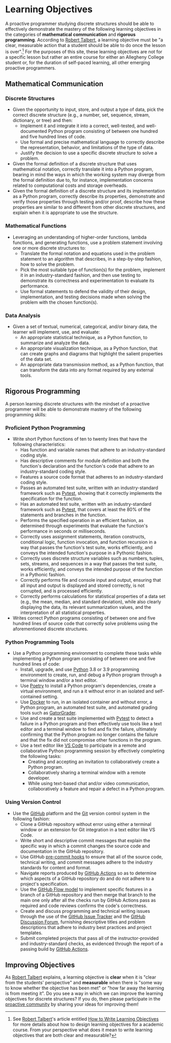 # Learning Objectives

A proactive programmer studying discrete structures should be able to
effectively demonstrate the mastery of the following learning objectives in the
categories of **mathematical communication** and **rigorous programming**.
According to [Robert Talbert](https://rtalbert.org/), a learning objective must
be "a clear, measurable action that a student should be able to do once the
lesson is over".[^1] For the purposes of this site, these learning objectives
are not for a specific lesson but rather an entire course for either an
Allegheny College student or, for the duration of self-paced learning, all other
emerging proactive programmers.

## Mathematical Communication

### Discrete Structures

  - Given the opportunity to input, store, and output a type of data, pick the
    correct discrete structure (e.g., a number, set, sequence, stream,
    dictionary, or tree) and then:
    - Implement it and integrate it into a correct, well-tested, and
      well-documented Python program consisting of between one hundred and five
      hundred lines of code.
    - Use formal and precise mathematical language to correctly describe the
      representation, behavior, and limitations of the type of data.
    - Justify the decision to use a specific discrete structure to solve a
      problem.
  - Given the formal definition of a discrete structure that uses mathematical
    notation, correctly translate it into a Python program, bearing in mind the
    ways in which the working system may diverge from the formal definition due
    to, for instance, implementation concerns related to computational costs and
    storage overheads.
  - Given the formal definition of a discrete structure and its implementation
    as a Python program, correctly describe its properties, demonstrate and
    verify those properties through testing and/or proof, describe how these
    properties are similar to and different from other discrete structures, and
    explain when it is appropriate to use the structure.

### Mathematical Functions

  - Leveraging an understanding of higher-order functions, lambda functions, and
    generating functions, use a problem statement involving one or more discrete
    structures to:
    - Translate the formal notation and equations used in the problem statement
      to an algorithm that describes, in a step-by-step fashion, how to solve
      the problem.
    - Pick the most suitable type of function(s) for the problem, implement it
      in an industry-standard fashion, and then use testing to demonstrate its
      correctness and experimentation to evaluate its performance.
    - Use formal statements to defend the validity of their design,
      implementation, and testing decisions made when solving the problem with
      the chosen function(s).

### Data Analysis

  - Given a set of textual, numerical, categorical, and/or binary data, the
    learner will implement, use, and evaluate:
    - An appropriate statistical technique, as a Python function, to summarize
      and analyze the data.
    - An appropriate visualization technique, as a Python function, that can
      create graphs and diagrams that highlight the salient properties of the
      data set.
    - An appropriate data transmission method, as a Python function, that can
      transform the data into any format required by any external tools.

## Rigorous Programming

A person learning discrete structures with the mindset of a proactive programmer
will be able to demonstrate mastery of the following programming skills:

### Proficient Python Programming

  - Write short Python functions of ten to twenty lines that have the following
    characteristics:
    - Has function and variable names that adhere to an industry-standard coding
      style.
    - Has descriptive comments for module definition and both the function's
      declaration and the function's code that adhere to an industry-standard
      coding style.
    - Features a source code format that adheres to an industry-standard coding
      style.
    - Passes an automated test suite, written with an industry-standard
      framework such as [Pytest](https://docs.pytest.org/), showing that it
      correctly implements the specification for the function.
    - Has an automated test suite, written with an industry-standard framework
      such as [Pytest](https://docs.pytest.org/), that covers at least the 80%
      of the statements and branches in the function.
    - Performs the specified operation in an efficient fashion, as determined
      through experiments that evaluate the function's performance in seconds or
      milliseconds.
    - Correctly uses assignment statements, iteration constructs, conditional
      logic, function invocation, and function recursion in a way that passes
      the function's test suite, works efficiently, and conveys the intended
      function's purpose in a Pythonic fashion.
    - Correctly uses discrete structure variables such as numbers, tuples, sets,
      streams, and sequences in a way that passes the test suite, works
      efficiently, and conveys the intended purpose of the function in a
      Pythonic fashion.
    - Correctly performs file and console input and output, ensuring that all
      input and output is displayed and stored correctly, is not corrupted, and
      is processed efficiently.
    - Correctly performs calculations for statistical properties of a data set
      (e.g., the mean, median, and standard deviation), while also clearly
      displaying the data, its relevant summarization values, and the
      interpretation of all statistical properties.
  - Writes correct Python programs consisting of between one and five hundred
    lines of source code that correctly solve problems using the aforementioned
    discrete structures.

### Python Programming Tools

  - Use a Python programming environment to complete these tasks
    while implementing a Python program consisting of between one and five
      hundred lines of code:
    - Install, upgrade, and use [Python](https://www.python.org/) 3.8 or 3.9
      programming environment to create, run, and debug a Python program through
      a terminal window and/or a text editor.
    - Use [Poetry](https://python-poetry.org/) to install a Python program's
      dependencies, create a virtual environment, and run a it without error in
      an isolated and self-contained setting.
    - Use [Docker](https://www.docker.com/) to run, in an isolated container and
      without error, a Python program, an automated test suite, and automated
      grading tools such as
      [GatorGrader](https://github.com/GatorEducator/gatorgrader).
    - Use and create a test suite implemented with
      [Pytest](https://docs.pytest.org/) to detect a failure in a Python program
      and then effectively use tools like a text editor and a terminal window to
      find and fix the failure, ultimately confirming that the Python program no
      longer contains the failure and that the fix did not compromise other
      functions in the program.
    - Use a text editor like [VS Code](https://code.visualstudio.com/) to
      participate in a remote and collaborative Python programming session by
      effectively completing the following tasks:
        - Creating and accepting an invitation to collaboratively create a
          Python program.
        - Collaboratively sharing a terminal window with a remote developer.
        - While using text-based chat and/or video communication,
          collaboratively a feature and repair a defect in a Python program.

### Using Version Control

  - Use the [GitHub](https://github.com/) platform and the
    [Git](https://git-scm.com/) version control system in the following fashion:
    - Clone a GitHub repository without error using either a terminal window or
      an extension for Git integration in a text editor like VS Code.
    - Write short and descriptive commit messages that explain the specific way
      in which a commit changes the source code and documentation in the GitHub
      repository.
    - Use GitHub [pre-commit hooks](https://pre-commit.com/) to ensure that all
      of the source code, technical writing, and commit messages adhere to the
      industry standards for content and format.
    - Navigate reports produced by [GitHub
      Actions](https://github.com/features/actions) so as to determine which
      aspects of a GitHub repository do and do not adhere to a project's
      specification.
    - Use the [GitHub Flow model](https://guides.github.com/introduction/flow/)
      to implement specific features in a branch of a GitHub repository and then
      merge that branch to the main one only after all the checks run by GitHub
      Actions pass as required and code reviews confirms the code's correctness.
    - Create and discuss programming and technical writing issues through the
      use of the [GitHub Issue
      Tracker](https://github.com/ProactiveProgrammers/www.proactiveprogrammers.com/issues)
      and the [GitHub Discussion
      Forum](https://github.com/ProactiveProgrammers/www.proactiveprogrammers.com/discussions),
      furnishing descriptive titles and problem descriptions that adhere to
      industry best practices and project templates.
    - Submit completed projects that pass all of the instructor-provided and
      industry-standard checks, as evidenced through the report of a passing
      build by [GitHub Actions](https://github.com/features/actions).

## Improving Objectives

As [Robert Talbert](https://rtalbert.org/) explains, a learning objective is
**clear** when it is "clear from the students' perspective" and **measurable**
when there is "some way to know whether the objective has been met" or "how far
away the learning is from meeting it". Do you see a way in which we can improve
the learning objectives for discrete structures? If you do, then please
participate in the [proactive
community](../../../proactive-community/community-connections/)
by sharing your ideas for improving them!

[^1]: See [Robert Talbert](https://rtalbert.org/)'s article entitled [How to
  Write Learning
  Objectives](https://rtalbert.org/how-to-write-learning-objectives/) for more
  details about how to design learning objectives for a academic course. From
  your perspective what does it mean to write learning objectives that are both
  clear and measurable?
